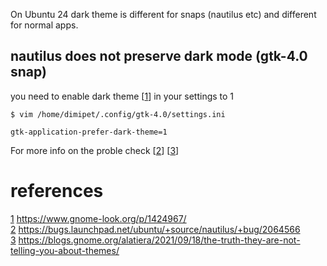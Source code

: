 On Ubuntu 24 dark theme is different for snaps (nautilus etc) and different for normal apps.  

## nautilus does not preserve dark mode (gtk-4.0 snap)
you need to enable dark theme [[1]\] in your settings to 1
```
$ vim /home/dimipet/.config/gtk-4.0/settings.ini

gtk-application-prefer-dark-theme=1

```
For more info on the proble check [[2]\] [[3]\]  



# references
[1] https://www.gnome-look.org/p/1424967/  
[2] https://bugs.launchpad.net/ubuntu/+source/nautilus/+bug/2064566  
[3] https://blogs.gnome.org/alatiera/2021/09/18/the-truth-they-are-not-telling-you-about-themes/  

[1]: https://www.gnome-look.org/p/1424967/  
[2]: https://bugs.launchpad.net/ubuntu/+source/nautilus/+bug/2064566  
[3]: https://blogs.gnome.org/alatiera/2021/09/18/the-truth-they-are-not-telling-you-about-themes/  
